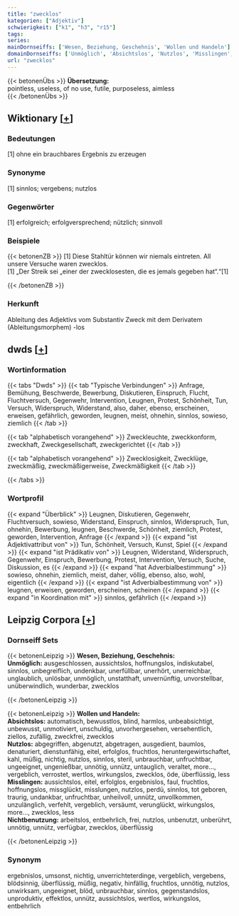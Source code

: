 ```yaml
---
title: "zwecklos"
kategorien: ["Adjektiv"]
schwierigkeit: ["k1", "h3", "r15"]
tags:
series:
mainDornseiffs: ['Wesen, Beziehung, Geschehnis', 'Wollen und Handeln']
domainDornseiffs: ['Unmöglich', 'Absichtslos', 'Nutzlos', 'Misslingen', 'Nichtbenutzung']
url: "zwecklos"
---
```


{{< betonenÜbs >}}
**Übersetzung:**  
pointless, useless, of no use, futile, purposeless, aimless  
{{< /betonenÜbs >}}

## Wiktionary [[+](https://de.wiktionary.org/wiki/zwecklos)]

### Bedeutungen
[1] ohne ein brauchbares Ergebnis zu erzeugen  

### Synonyme
[1] sinnlos; vergebens; nutzlos  

### Gegenwörter
[1] erfolgreich; erfolgversprechend; nützlich; sinnvoll  

### Beispiele
{{< betonenZB >}}
[1] Diese Stahltür können wir niemals eintreten. All unsere Versuche waren zwecklos.  
[1] „Der Streik sei „einer der zwecklosesten, die es jemals gegeben hat“.“[1]  

{{< /betonenZB >}}
### Herkunft
Ableitung des Adjektivs vom Substantiv Zweck mit dem Derivatem (Ableitungsmorphem) -los  



## dwds [[+](https://www.dwds.de/wb/zwecklos)]

### Wortinformation
{{< tabs "Dwds" >}}
{{< tab "Typische Verbindungen" >}}
Anfrage, Bemühung, Beschwerde, Bewerbung, Diskutieren, Einspruch, Flucht, Fluchtversuch, Gegenwehr, Intervention, Leugnen, Protest, Schönheit, Tun, Versuch, Widerspruch, Widerstand, also, daher, ebenso, erscheinen, erweisen, gefährlich, geworden, leugnen, meist, ohnehin, sinnlos, sowieso, ziemlich
{{< /tab >}}

{{< tab "alphabetisch vorangehend" >}}
Zweckleuchte, zweckkonform, zweckhaft, Zweckgesellschaft, zweckgerichtet
{{< /tab >}}

{{< tab "alphabetisch vorangehend" >}}
Zwecklosigkeit, Zwecklüge, zweckmäßig, zweckmäßigerweise, Zweckmäßigkeit
{{< /tab >}}

{{< /tabs >}}

### Wortprofil
{{< expand "Überblick" >}} Leugnen, Diskutieren, Gegenwehr, Fluchtversuch, sowieso, Widerstand, Einspruch, sinnlos, Widerspruch, Tun, ohnehin, Bewerbung, leugnen, Beschwerde, Schönheit, ziemlich, Protest, geworden, Intervention, Anfrage {{< /expand >}}
{{< expand "ist Adjektivattribut von" >}} Tun, Schönheit, Versuch, Kunst, Spiel {{< /expand >}}
{{< expand "ist Prädikativ von" >}} Leugnen, Widerstand, Widerspruch, Gegenwehr, Einspruch, Bewerbung, Protest, Intervention, Versuch, Suche, Diskussion, es {{< /expand >}}
{{< expand "hat Adverbialbestimmung" >}} sowieso, ohnehin, ziemlich, meist, daher, völlig, ebenso, also, wohl, eigentlich {{< /expand >}}
{{< expand "ist Adverbialbestimmung von" >}} leugnen, erweisen, geworden, erscheinen, scheinen {{< /expand >}}
{{< expand "in Koordination mit" >}} sinnlos, gefährlich {{< /expand >}}

## Leipzig Corpora [[+](https://corpora.uni-leipzig.de/en/res?word=zwecklos&corpusId=deu_newscrawl-public_2018)]

### Dornseiff Sets
{{< betonenLeipzig >}}
**Wesen, Beziehung, Geschehnis:**  
**Unmöglich:** ausgeschlossen, aussichtslos, hoffnungslos, indiskutabel, sinnlos, unbegreiflich, undenkbar, unerfüllbar, unerhört, unerreichbar, unglaublich, unlösbar, unmöglich, unstatthaft, unvernünftig, unvorstellbar, unüberwindlich, wunderbar, zwecklos  

{{< /betonenLeipzig >}}


{{< betonenLeipzig >}}
**Wollen und Handeln:**  
**Absichtslos:** automatisch, bewusstlos, blind, harmlos, unbeabsichtigt, unbewusst, unmotiviert, unschuldig, unvorhergesehen, versehentlich, ziellos, zufällig, zweckfrei, zwecklos  
**Nutzlos:** abgegriffen, abgenutzt, abgetragen, ausgedient, baumlos, denaturiert, dienstunfähig, eitel, erfolglos, fruchtlos, heruntergewirtschaftet, kahl, müßig, nichtig, nutzlos, sinnlos, steril, unbrauchbar, unfruchtbar, ungeeignet, ungenießbar, unnötig, unnütz, untauglich, veraltet, more..., vergeblich, verrostet, wertlos, wirkungslos, zwecklos, öde, überflüssig, less  
**Misslingen:** aussichtslos, eitel, erfolglos, ergebnislos, faul, fruchtlos, hoffnungslos, missglückt, misslungen, nutzlos, perdü, sinnlos, tot geboren, traurig, undankbar, unfruchtbar, unheilvoll, unnütz, unvollkommen, unzulänglich, verfehlt, vergeblich, versäumt, verunglückt, wirkungslos, more..., zwecklos, less  
**Nichtbenutzung:** arbeitslos, entbehrlich, frei, nutzlos, unbenutzt, unberührt, unnötig, unnütz, verfügbar, zwecklos, überflüssig  

{{< /betonenLeipzig >}}

### Synonym
ergebnislos, umsonst, nichtig, unverrichteterdinge, vergeblich, vergebens, blödsinnig, überflüssig, müßig, negativ, hinfällig, fruchtlos, unnötig, nutzlos, unwirksam, ungeeignet, blöd, unbrauchbar, sinnlos, gegenstandslos, unproduktiv, effektlos, unnütz, aussichtslos, wertlos, wirkungslos, entbehrlich


